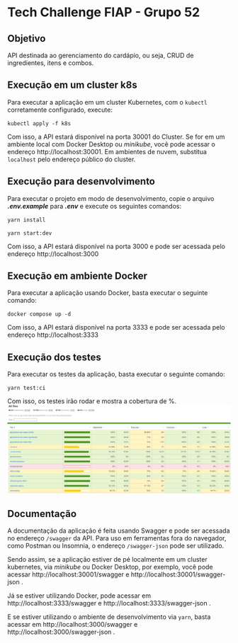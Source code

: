 # Tech Challenge FIAP - Grupo 52

## Objetivo
API destinada ao gerenciamento do cardápio, ou seja, CRUD de ingredientes, itens e combos.

## Execução em um cluster k8s

Para executar a aplicação em um cluster Kubernetes, com o `kubectl` corretamente configurado, execute:

```shell
kubectl apply -f k8s
```

Com isso, a API estará disponível na porta 30001 do Cluster. Se for em um ambiente local com Docker Desktop ou _minikube_,
você pode acessar o endereço http://localhost:30001. Em ambientes de nuvem, substitua `localhost` pelo endereço público do cluster.

## Execução para desenvolvimento

Para executar o projeto em modo de desenvolvimento, copie o arquivo ***.env.example*** para ***.env*** e execute os seguintes comandos:

```shell
yarn install
```
```shell
yarn start:dev
```

Com isso, a API estará disponível na porta 3000 e pode ser acessada pelo endereço http://localhost:3000

## Execução em ambiente Docker

Para executar a aplicação usando Docker, basta executar o seguinte comando:

```shell
docker compose up -d
```

Com isso, a API estará disponível na porta 3333 e pode ser acessada pelo endereço http://localhost:3333

## Execução dos testes

Para executar os testes da aplicação, basta executar o seguinte comando:

```shell
yarn test:ci
```

Com isso, os testes irão rodar e mostra a cobertura de %.
![Porcentagem de cobertura dos testes](./out/docs/coverage.png)

## Documentação

A documentação da aplicação é feita usando Swagger e pode ser acessada no endereço `/swagger` da API.
Para uso em ferramentas fora do navegador, como Postman ou Insomnia, o endereço `/swagger-json` pode ser utilizado.

Sendo assim, se a aplicação estiver de pé localmente em um cluster kubernetes, via _minikube_ ou Docker Desktop, por exemplo, você pode acessar http://localhost:30001/swagger e http://localhost:30001/swagger-json .

Já se estiver utilizando Docker, pode acessar em http://localhost:3333/swagger e http://localhost:3333/swagger-json .

E se estiver utilizando o ambiente de desenvolvimento via `yarn`, basta acessar em http://localhost:3000/swagger e http://localhost:3000/swagger-json .


